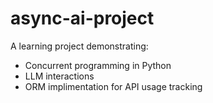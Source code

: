 # async-ai-project

A learning project demonstrating:
- Concurrent programming in Python
- LLM interactions 
- ORM implimentation for API usage tracking
